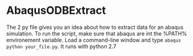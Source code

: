 # AbaqusODBExtract

The 2 py file gives you an idea about how to extract data for an abaqus simulation. 
To run the script, make sure that abaqus are int the %PATH% environement variable.
Load a command-line window and type `abaqus python your_file.py`. 
It runs with python 2.7
